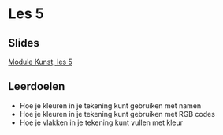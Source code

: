 # Les 5

## Slides  
[Module Kunst, les 5](https://slides.com/felienne/pidk-m2-l5a)

## Leerdoelen
* Hoe je kleuren in je tekening kunt gebruiken met namen
* Hoe je kleuren in je tekening kunt gebruiken met RGB codes
* Hoe je vlakken in je tekening kunt vullen met kleur
